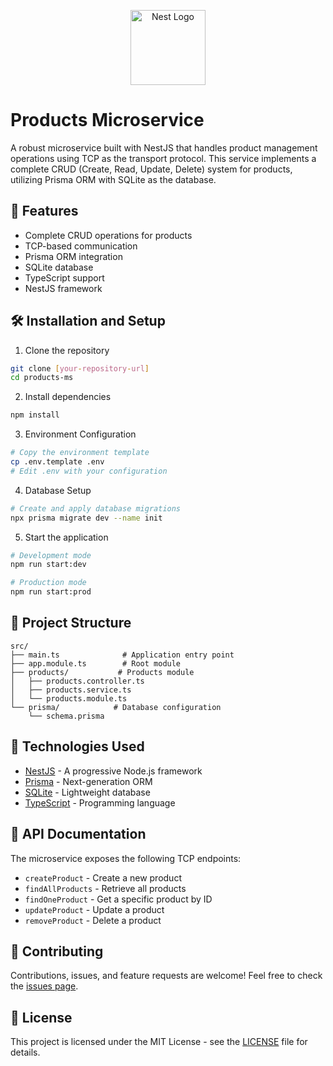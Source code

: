 <p align="center">
  <a href="http://nestjs.com/" target="blank"><img src="https://nestjs.com/img/logo-small.svg" width="120" alt="Nest Logo" /></a>
</p>

# Products Microservice

A robust microservice built with NestJS that handles product management operations using TCP as the transport protocol. This service implements a complete CRUD (Create, Read, Update, Delete) system for products, utilizing Prisma ORM with SQLite as the database.

## 🚀 Features

- Complete CRUD operations for products
- TCP-based communication
- Prisma ORM integration
- SQLite database
- TypeScript support
- NestJS framework

## 🛠️ Installation and Setup

1. Clone the repository

```bash
git clone [your-repository-url]
cd products-ms
```

2. Install dependencies

```bash
npm install
```

3. Environment Configuration

```bash
# Copy the environment template
cp .env.template .env
# Edit .env with your configuration
```

4. Database Setup

```bash
# Create and apply database migrations
npx prisma migrate dev --name init
```

5. Start the application

```bash
# Development mode
npm run start:dev

# Production mode
npm run start:prod
```

## 📁 Project Structure

```
src/
├── main.ts              # Application entry point
├── app.module.ts        # Root module
├── products/           # Products module
│   ├── products.controller.ts
│   ├── products.service.ts
│   └── products.module.ts
└── prisma/            # Database configuration
    └── schema.prisma
```

## 🔧 Technologies Used

- [NestJS](https://nestjs.com/) - A progressive Node.js framework
- [Prisma](https://www.prisma.io/) - Next-generation ORM
- [SQLite](https://www.sqlite.org/) - Lightweight database
- [TypeScript](https://www.typescriptlang.org/) - Programming language

## 📝 API Documentation

The microservice exposes the following TCP endpoints:

- `createProduct` - Create a new product
- `findAllProducts` - Retrieve all products
- `findOneProduct` - Get a specific product by ID
- `updateProduct` - Update a product
- `removeProduct` - Delete a product

## 🤝 Contributing

Contributions, issues, and feature requests are welcome! Feel free to check the [issues page](your-issues-page-url).

## 📄 License

This project is licensed under the MIT License - see the [LICENSE](LICENSE) file for details.
